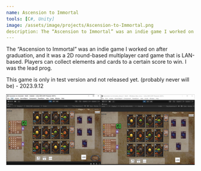 ```yaml
---
name: Ascension to Immortal
tools: [C#, Unity]
image: /assets/image/projects/Ascension-to-Immortal.png
description: The “Ascension to Immortal” was an indie game I worked on after graduation, and it was a 2D round-based multiplayer card game that is LAN-based.
---
```


The “Ascension to Immortal” was an indie game I worked on after graduation, and it was a 2D round-based multiplayer card game that is LAN-based. Players can collect elements and cards to a certain score to win. I was the lead prog.

This game is only in test version and not released yet. (probably never will be) - 2023.9.12

![alt text](/assets/image/projects/Ascension-to-Immortal-1.png "Gameplay simulation")